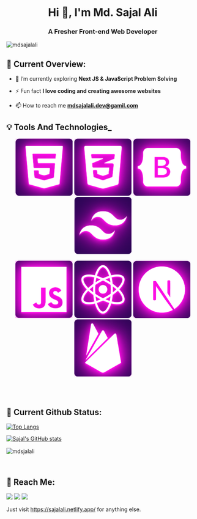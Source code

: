 <h1 align="center">Hi 👋, I'm Md. Sajal Ali</h1>
<h3 align="center">A Fresher Front-end Web Developer</h3>

<p align="left"> <img src="https://komarev.com/ghpvc/?username=mdsajalali&label=Profile%20views&color=0e75b6&style=flat" alt="mdsajalali" /> </p>

<!-- <p align="left"> <a href="https://github.com/ryo-ma/github-profile-trophy"><img src="https://github-profile-trophy.vercel.app/?username=tahirahmad01" alt="tahirahmad01" /></a> </p> -->

## 🙂 **Current Overview**:

- 🌱 I’m currently exploring **Next JS & JavaScript Problem Solving**

<!-- - 👨‍💻 All of my projects are available at [www.abc.com](www.abc.com) -->

- ⚡ Fun fact **I love coding and creating awesome websites**

- 📫 How to reach me **mdsajalali.dev@gamil.com**

## :bulb: Tools And Technologies\_

<p align="center">
<img height="150" src="images/technologies/HTML5.png"/>
<img height="150" src="images/technologies/CSS3.png"/>
<img height="150" src="images/technologies/BOOTSTRAP.png"/>
<img height="150" src="images/technologies/TAILWIND.png"/>
</p>
<p align="center">
<img height="150" src="images/technologies/JS.png"/>
<img height="150" src="images/technologies/REACT.png"/>
<img height="150" src="images/technologies/NEXTJS.png"/>
<img height="150" src="images/technologies/FIREBASE.png"/>
</p>

</p>

<br/>
<br/>

## 🚀 **Current Github Status**:

[![Top Langs](https://github-readme-stats.vercel.app/api/top-langs/?username=mdsjalali&layout=compact)](https://github.com/mdsajalali/github-readme-stats)

[![Sajal's GitHub stats](https://github-readme-stats.vercel.app/api?username=mdsajalali&count_private=true&show_icons=true)](https://github.com/mdsjalali/github-readme-stats)

<p><img align="center" src="https://github-readme-streak-stats.herokuapp.com/?user=mdsjalali&" alt="mdsjalali" /></p>

<br/>

## 📱 **Reach Me**:

<p align="left">

<a href="https://www.facebook.com/imsajall/"><img src="https://img.icons8.com/fluency/48/000000/facebook.png"/></a>
<a href="https://www.linkedin.com/in/mdsajalali/"><img src="https://img.icons8.com/fluent/48/000000/linkedin.png"/></a>
<a href="mailto:mdsajalali.dev@gmail.com"><img src="https://img.icons8.com/fluency/48/000000/gmail-new.png"/></a>

</p>

Just visit <https://sajalali.netlify.app/> for anything else.
